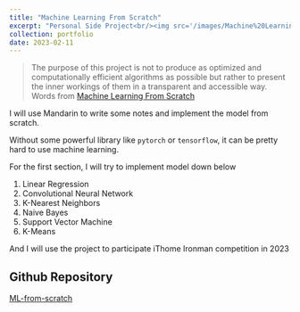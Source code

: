 ```yaml
---
title: "Machine Learning From Scratch"
excerpt: "Personal Side Project<br/><img src='/images/Machine%20Learning%20from Scratch.png'>"
collection: portfolio
date: 2023-02-11
---
```


> The purpose of this project is not to produce as optimized and computationally efficient algorithms as possible but rather to present the inner workings of them in a transparent and accessible way.
<br> Words from [Machine Learning From Scratch](https://github.com/eriklindernoren/ML-From-Scratch)

I will use Mandarin to write some notes and implement the model from scratch.

Without some powerful library like `pytorch` or `tensorflow`, it can be pretty hard to use machine learning.

For the first section, I will try to implement model down below
1. Linear Regression
2. Convolutional Neural Network
3. K-Nearest Neighbors
4. Naive Bayes
5. Support Vector Machine
6. K-Means

And I will use the project to participate iThome Ironman competition in 2023

Github Repository
---
[ML-from-scratch](https://github.com/jacksonchen1998/ML-from-scratch)